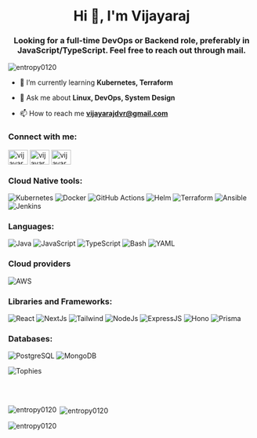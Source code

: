 <h1 align="center">Hi 👋, I'm Vijayaraj</h1>
<h3 align="center" style="font-size: 42 px"> Looking for a full-time DevOps or Backend role, preferably in JavaScript/TypeScript. Feel free to reach out through mail.</h3>

<p align="left"> <img src="https://komarev.com/ghpvc/?username=entropy0120&label=Profile%20views&color=0e75b6&style=flat" alt="entropy0120" /> </p>


- 🌱 I’m currently learning **Kubernetes, Terraform**

- 💬 Ask me about **Linux, DevOps, System Design**

- 📫 How to reach me **vijayarajdvr@gmail.com**

<h3 align="left">Connect with me:</h3>
<p align="left">
<a href="https://twitter.com/vijayarajdvr11" target="blank"><img align="center" src="https://raw.githubusercontent.com/rahuldkjain/github-profile-readme-generator/master/src/images/icons/Social/twitter.svg" alt="vijayarajdvr11" height="30" width="40" /></a>
<a href="https://linkedin.com/in/vijayaraj-d" target="blank"><img align="center" src="https://raw.githubusercontent.com/rahuldkjain/github-profile-readme-generator/master/src/images/icons/Social/linked-in-alt.svg" alt="vijayaraj-d" height="30" width="40" /></a>
<a href="https://www.leetcode.com/vijayarajdvr" target="blank"><img align="center" src="https://raw.githubusercontent.com/rahuldkjain/github-profile-readme-generator/master/src/images/icons/Social/leet-code.svg" alt="vijayarajdvr" height="30" width="40" /></a>
</p>

### Cloud Native tools:

![Kubernetes](https://img.shields.io/badge/kubernetes-326ce5?style=for-the-badge&logo=kubernetes&logoColor=white)
![Docker](https://img.shields.io/badge/Docker-2496ED?style=for-the-badge&logo=docker&logoColor=white)
![GitHub Actions](https://img.shields.io/badge/Github_Actions-2088FF?style=for-the-badge&logo=githubactions&logoColor=white)
![Helm](https://img.shields.io/badge/helm-0F1689?style=for-the-badge&logo=helm&logoColor=white)
![Terraform](https://img.shields.io/badge/terraform-844FBA?style=for-the-badge&logo=terraform&logoColor=white)
![Ansible](https://img.shields.io/badge/ansible-black?style=for-the-badge&logo=ansible&logoColor=white)
![Jenkins](https://img.shields.io/badge/Jenkins-323330?style=for-the-badge&logo=jenkins&logoColor=D24939)


### Languages:

![Java](https://img.shields.io/badge/Java-F78C40?style=for-the-badge&logo=openjdk&logoColor=white)
![JavaScript](https://img.shields.io/badge/Javascript-F7DF1E?style=for-the-badge&logo=javascript&logoColor=black)
![TypeScript](https://img.shields.io/badge/typescript-3178C6?style=for-the-badge&logo=typescript&logoColor=white)
![Bash](https://img.shields.io/badge/bash-323330?style=for-the-badge&logo=gnubash&logoColor=white)
![YAML](https://img.shields.io/badge/yaml-323330?style=for-the-badge&logo=yaml&logoColor=white)

### Cloud providers

![AWS](https://img.shields.io/badge/aws-232F3E?style=for-the-badge&logo=amazonwebservices&logoColor=white)

### Libraries and Frameworks:

![React](https://img.shields.io/badge/react-fffff?style=for-the-badge&logo=react&logoColor=blue&color=black)
![NextJs](https://img.shields.io/badge/nextjs-000000?style=for-the-badge&logo=nextdotjs&logoColor=white)
![Tailwind](https://img.shields.io/badge/tailwind-06B6D4?style=for-the-badge&logo=tailwindcss&logoColor=white)
![NodeJs](https://img.shields.io/badge/nodeJs-5FA04E?style=for-the-badge&logo=nodedotjs&logoColor=white)
![ExpressJS](https://img.shields.io/badge/express-000000?style=for-the-badge&logo=express&logoColor=white)
![Hono](https://img.shields.io/badge/hono-E36002?style=for-the-badge&logo=hono&logoColor=white)
![Prisma](https://img.shields.io/badge/prisma-2D3748?style=for-the-badge&logo=prisma&logoColor=white)

### Databases:

![PostgreSQL](https://img.shields.io/badge/postgresql-4169E1?style=for-the-badge&logo=postgresql&logoColor=white)
![MongoDB](https://img.shields.io/badge/mongodb-47A248?style=for-the-badge&logo=mongodb&logoColor=white)

![Tophies](https://github-profile-trophy.vercel.app/?username=EnTRoPY0120&theme=onedark&row=1&no-frame=true)

<br></br>

<p><img align="left" src="https://github-readme-stats.vercel.app/api/top-langs?username=entropy0120&show_icons=true&locale=en&layout=compact&theme=tokyonight" alt="entropy0120" /></p>

<p>&nbsp;<img align="center" src="https://github-readme-stats.vercel.app/api?username=entropy0120&show_icons=true&locale=en&theme=tokyonight" alt="entropy0120" /></p>

<p><img align="center" src="https://github-readme-streak-stats.herokuapp.com/?user=entropy0120&theme=tokyonight" alt="entropy0120" /></p>

